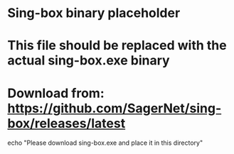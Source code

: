 # Sing-box binary placeholder
# This file should be replaced with the actual sing-box.exe binary
# Download from: https://github.com/SagerNet/sing-box/releases/latest
echo "Please download sing-box.exe and place it in this directory"
